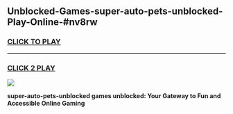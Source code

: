 
## Unblocked-Games-super-auto-pets-unblocked-Play-Online-#nv8rw
<h3>
<a href="https://premium.freeplayer.one?title=super-auto-pets-unblocked&ref=27F">CLICK TO PLAY</a></h3>
<hr>

<h3>
<a href="https://premium.freeplayer.one?title=super-auto-pets-unblocked&ref=27F">CLICK 2 PLAY</a>
  
</h3>

<a href="https://premium.freeplayer.one?title=super-auto-pets-unblocked&ref=27F"><img src="https://clearcache.store/games.png"></a>


**super-auto-pets-unblocked games unblocked: Your Gateway to Fun and Accessible Online Gaming**
